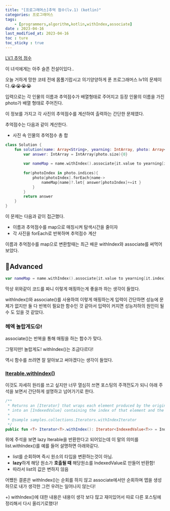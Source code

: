 ```yaml
---
title: "[프로그래머스]추억 점수(lv.1) (kotlin)"
categories: 프로그래머스
tags:
    - [programmers,algorithm,kotlin,withIndex,associate]
date : 2023-04-16
last_modified_at: 2023-04-16
toc : ture
toc_sticky : true
---
```


[LV.1 추억 점수](https://school.programmers.co.kr/learn/courses/30/lessons/176963)

이 녀석에게는 아주 슬픈 전설이있다..

오늘 거하게 망한 코테 전에 몸풀기랍시고 의기양양하게 푼 프로그래머스 lv1의 문제이다.😭😭😭😭 

입력으로는 각 인물의 이름과 추억점수가 배열형태로 주어지고 등장 인물의 이름을 가진 photo가 배열 형태로 주어진다.

 이 정보를 가지고 각 사진의 추억점수를 계산하여 출력하는 간단한 문제였다.

추억점수는 다음과 같이 계산한다.

- 사진 속 인물의 추억점수 총 합

```kotlin
class Solution {
    fun solution(name: Array<String>, yearning: IntArray, photo: Array<Array<String>>): IntArray {
        var answer: IntArray = IntArray(photo.size){0}
        
        var nameMap = name.withIndex().associate{it.value to yearning[it.index]}
        
        for(photoIndex in photo.indices){
            photo[photoIndex].forEach{name->
                nameMap[name]?.let{ answer[photoIndex]+=it }
            }
        }
        return answer
    }
}
```

이 문제는 다음과 같이 접근했다.

- 이름과 추억점수를 map으로 매칭시켜 탐색시간을 줄이자
- 각 사진을 forEach로 반복하며 추억점수 계산

이름과 추억점수를 map으로 변환할때는 최근 배운 withIndex와 associate를 써먹어 보았다.

## 🚀Advanced

```kotlin
var nameMap = name.withIndex().associate{it.value to yearning[it.index]}
```

막상 위와같이 코드를 짜니 이렇게 매핑하는게 좋을까 하는 생각이 들었다.

withIndex()와 associate()를 사용하여 이렇게 매핑하는게 입력이 간단하면 성능에 문제가 없지만 둘 다 반복이 필요한 함수인 것 같아서 입력이 커지면 성능저하의 원인이 될 수 도 있을 것 같았다.

### 헤엑 놀랍게도😮!

associate()는 반복을 통해 매핑을 하는 함수가 맞다.

그렇지만! 놀랍게도! withIndex()는 조금다르다!

역시 함수를 쓰려면 잘 알아보고 써야겠다는 생각이 들었다.

### [Iterable.withIndex()](https://kotlinlang.org/api/latest/jvm/stdlib/kotlin.collections/with-index.html)

이것도 자세히 원리를 쓰고 싶지만 너무 열심히 쓰면 포스팅의 주객전도가 되니 아래 주석을 보면서 간단하게 설명하고 넘어가기로 한다.

```kotlin
/**
 * Returns an [Iterator] that wraps each element produced by the original iterator
 * into an [IndexedValue] containing the index of that element and the element itself.
 *
 * @sample samples.collections.Iterators.withIndexIterator
 */
public fun <T> Iterator<T>.withIndex(): Iterator<IndexedValue<T>> = IndexingIterator(this)
```

위에 주석을 보면 lazy Iterable을 반환한다고 되어있는데 이 말의 의미를 list.withIndex()를 예를 들어 설명하면 아래와같다.

- list를 순회하며 즉시 원소의 타입을 변환하는것이 아님.
- **lazy**하게 해당 원소가 **호출될 때** 해당원소를 IndexedValue로 만들어 반환함!
- 따라서 list의 값은 변하지 않음

어쨌든 결론은 withIndex()는 순회를 하지 않고 associate에서만 순회하며 맵을 생성하므로 내가 생각한 그런 우려는 일어나지 않는다!

+) withIndex()에 대한 내용은 내용이 생각 보다 많고 재미있어서 따로 다른 포스팅에 정리해서 다시 올리기로했다!